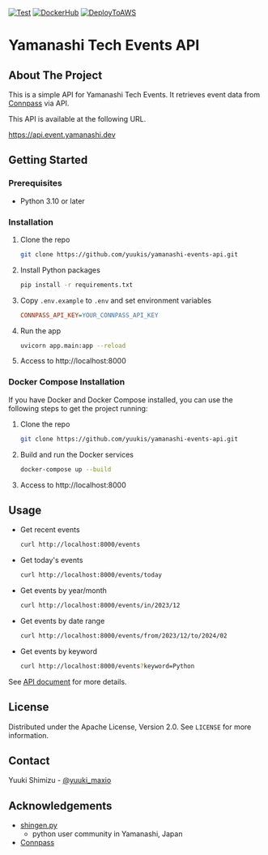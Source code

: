 [![Test](https://github.com/yuukis/yamanashi-event-api/actions/workflows/test.yml/badge.svg?branch=main&event=push)](https://github.com/yuukis/yamanashi-event-api/actions/workflows/test.yml)
[![DockerHub](https://github.com/yuukis/yamanashi-event-api/actions/workflows/dockerhub.yml/badge.svg?branch=main&event=push)](https://github.com/yuukis/yamanashi-event-api/actions/workflows/dockerhub.yml)
[![DeployToAWS](https://github.com/yuukis/yamanashi-event-api/actions/workflows/aws-deploy.yml/badge.svg?branch=main&event=push)](https://github.com/yuukis/yamanashi-event-api/actions/workflows/aws-deploy.yml)

# Yamanashi Tech Events API

<!-- ABOUT THE PROJECT -->
## About The Project

This is a simple API for Yamanashi Tech Events.
It retrieves event data from [Connpass](https://conpass.com) via API.

This API is available at the following URL.

https://api.event.yamanashi.dev

<!-- GETTING STARTED -->
## Getting Started

### Prerequisites

* Python 3.10 or later

### Installation

1. Clone the repo
   ```sh
   git clone https://github.com/yuukis/yamanashi-events-api.git
    ```
2. Install Python packages
    ```sh
    pip install -r requirements.txt
    ```
3. Copy `.env.example` to `.env` and set environment variables
    ```ini
    CONNPASS_API_KEY=YOUR_CONNPASS_API_KEY
    ```
4. Run the app
    ```sh
    uvicorn app.main:app --reload
    ```
5. Access to http://localhost:8000

### Docker Compose Installation

If you have Docker and Docker Compose installed, you can use the following steps to get the project running:

1. Clone the repo
    ```sh
    git clone https://github.com/yuukis/yamanashi-events-api.git
    ```

2. Build and run the Docker services
    ```sh
    docker-compose up --build
    ```

3. Access to http://localhost:8000

<!-- USAGE EXAMPLES -->
## Usage

* Get recent events

    ```sh
    curl http://localhost:8000/events
    ```

* Get today's events

    ```sh
    curl http://localhost:8000/events/today
    ```

* Get events by year/month

    ```sh
    curl http://localhost:8000/events/in/2023/12
    ```

* Get events by date range

    ```sh
    curl http://localhost:8000/events/from/2023/12/to/2024/02
    ```

* Get events by keyword

    ```sh
    curl http://localhost:8000/events?keyword=Python
    ```

See [API document](https://yuukis.github.io/yamanashi-event-api) for more details.

<!-- LICENSE -->
## License

Distributed under the Apache License, Version 2.0. See `LICENSE` for more information.

<!-- CONTACT -->
## Contact

Yuuki Shimizu - [@yuuki_maxio](https://x.com/yuuki_maxio) 

<!-- ACKNOWLEDGEMENTS -->
## Acknowledgements

* [shingen.py](https://shingenpy.connpass.com)
  - python user community in Yamanashi, Japan
* [Connpass](https://connpass.com)